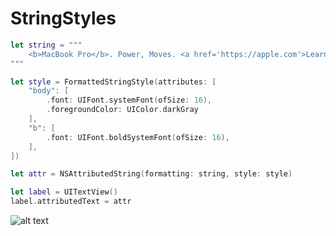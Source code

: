 # StringStyles

```swift
let string = """
    <b>MacBook Pro</b>. Power, Moves. <a href='https://apple.com'>Learn more.</a>
"""

let style = FormattedStringStyle(attributes: [
    "body": [
        .font: UIFont.systemFont(ofSize: 16),
        .foregroundColor: UIColor.darkGray
    ],
    "b": [
        .font: UIFont.boldSystemFont(ofSize: 16),
    ],
])

let attr = NSAttributedString(formatting: string, style: style)

let label = UITextView()
label.attributedText = attr
```

![alt text](https://i.imgur.com/xNOdnld.png "image")

